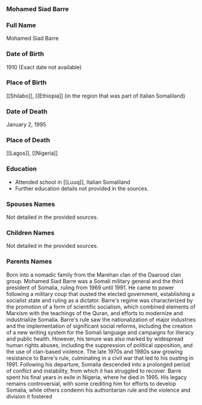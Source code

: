 ### Mohamed Siad Barre

### Full Name

Mohamed Siad Barre

### Date of Birth

1910 (Exact date not available)

### Place of Birth

[[Shilabo]], [[Ethiopia]] (in the region that was part of Italian Somaliland)

### Date of Death

January 2, 1995

### Place of Death

[[Lagos]], [[Nigeria]]

### Education

- Attended school in [[Luuq]], Italian Somaliland
- Further education details not provided in the sources.

### Spouses Names

Not detailed in the provided sources.

### Children Names

Not detailed in the provided sources.

### Parents Names

Born into a nomadic family from the Marehan clan of the Daarood clan group. Mohamed Siad Barre was a Somali military general and the third president of Somalia, ruling from 1969 until 1991. He came to power following a military coup that ousted the elected government, establishing a socialist state and ruling as a dictator. Barre's regime was characterized by the promotion of a form of scientific socialism, which combined elements of Marxism with the teachings of the Quran, and efforts to modernize and industrialize Somalia. Barre's rule saw the nationalization of major industries and the implementation of significant social reforms, including the creation of a new writing system for the Somali language and campaigns for literacy and public health. However, his tenure was also marked by widespread human rights abuses, including the suppression of political opposition, and the use of clan-based violence. The late 1970s and 1980s saw growing resistance to Barre's rule, culminating in a civil war that led to his ousting in 1991. Following his departure, Somalia descended into a prolonged period of conflict and instability, from which it has struggled to recover. Barre spent his final years in exile in Nigeria, where he died in 1995. His legacy remains controversial, with some crediting him for efforts to develop Somalia, while others condemn his authoritarian rule and the violence and division it fostered